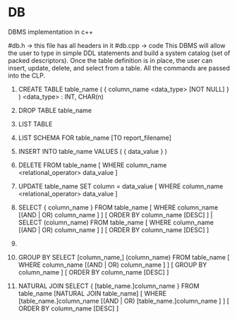 # DB
DBMS implementation in c++

#db.h  -> this file has all headers in it
#db.cpp -> code
This DBMS will allow the user to type in simple DDL statements and build a system catalog (set of packed descriptors).  Once the table definition is in place, the user can insert, update, delete, and select from a table.  All the commands are passed into the CLP. 

1)  CREATE TABLE table_name (  { column_name <data_type> [NOT NULL] }  )
     <data_type> : INT, CHAR(n)


2)  DROP TABLE table_name


3)  LIST TABLE


4)  LIST SCHEMA FOR table_name [TO report_filename]


5)  INSERT INTO table_name VALUES (  { data_value }  )
     

6)  DELETE FROM table_name [ WHERE column_name <relational_operator> data_value ]


7)  UPDATE table_name SET column = data_value [ WHERE column_name <relational_operator> data_value ]


8)  SELECT { column_name } FROM table_name
	 [ WHERE column_name <condition> [(AND | OR) column_name <condition>] ]
       [ ORDER BY column_name [DESC] ]
	| 
	SELECT <aggregate>(column_name) FROM table_name
	 [ WHERE column_name <condition> [(AND | OR) column_name <condition>] ]
       [ ORDER BY column_name [DESC] ]
9) 
  
1) GROUP BY
	SELECT [column_name,] <aggregate>(column_name) FROM table_name
	 [ WHERE column_name <condition> [(AND | OR) column_name <condition>] ]
       [ GROUP BY column_name ]
	 [ ORDER BY column_name [DESC] ]

2)	NATURAL JOIN
	SELECT { [table_name.]column_name } FROM table_name [NATURAL JOIN table_name]
	 [ WHERE [table_name.]column_name <condition> [(AND | OR) [table_name.]column_name <condition>] ]
       [ ORDER BY column_name [DESC] ]
